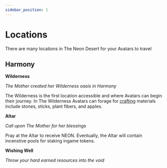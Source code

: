 ```yaml
---
sidebar_position: 1
---
```


# Locations

There are many locations in The Neon Desert for your Avatars to travel

## Harmony

**Wilderness**

_The Mother created her Wilderness oasis in Harmony_

The Wilderness is the first location accessible and where Avatars can begin their journey. In The Wilderness Avatars can forage for [crafting](../crafting.md) materials include stones, sticks, plant fibers, and apples.

**Altar**

_Call upon The Mother for her blessings_

Pray at the Altar to receive NEON. Eventually, the Altar will contain incenstive pools for staking ingame tokens.

**Wishing Well**

_Throw your hard earned resources into the void_